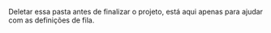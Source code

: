 Deletar essa pasta antes de finalizar o projeto, está aqui apenas para ajudar com as definições de fila.